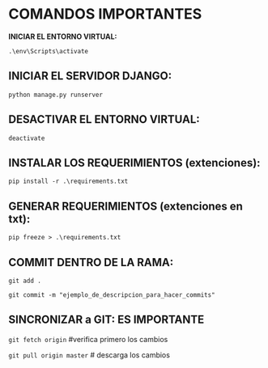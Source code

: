# COMANDOS IMPORTANTES


**INICIAR EL ENTORNO VIRTUAL:**

``.\env\Scripts\activate``



## INICIAR EL SERVIDOR DJANGO:

``python manage.py runserver``


## DESACTIVAR EL ENTORNO VIRTUAL:

``deactivate``

## INSTALAR LOS REQUERIMIENTOS (extenciones):

``pip install -r .\requirements.txt``

## GENERAR REQUERIMIENTOS (extenciones en txt):

``pip freeze > .\requirements.txt``


## COMMIT DENTRO DE LA RAMA:

``git add .``

``git commit -m "ejemplo_de_descripcion_para_hacer_commits"``


## SINCRONIZAR a GIT: ES IMPORTANTE

``git fetch origin`` #verifica primero los cambios

``git pull origin master`` # descarga los cambios

